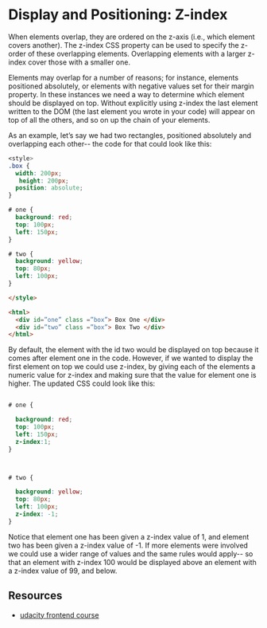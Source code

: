 # Display and Positioning: Z-index

When elements overlap, they are ordered on the z-axis
(i.e., which element covers another). The z-index CSS property can be used to
specify the z-order of these overlapping elements. Overlapping elements with a
larger z-index cover those with a smaller one.

Elements may overlap for a number of reasons; for instance, elements positioned
absolutely, or elements with negative values set for their margin property.
In these instances we need a way to determine which element should be displayed
on top. Without explicitly using z-index the last element written to the DOM
(the last element you wrote in your code) will appear on top of all the others,
and so on up the chain of your elements.

As an example, let’s say we had two rectangles, positioned absolutely and
overlapping each other-- the code for that could look like this:

```css
<style>
.box {
  width: 200px;
   height: 200px;
  position: absolute;
}
```

```css
# one {
  background: red;
  top: 100px;
  left: 150px;
}
```

```css
# two {
  background: yellow;
  top: 80px;
  left: 100px;
}
```

```html
</style>

<html>
  <div id=”one” class =”box”> Box One </div>
  <div id=”two” class =”box”> Box Two </div>
</html>
```

By default, the element with the id two would be displayed on top because it
comes after element one in the code. However, if we wanted to display the first
element on top we could use z-index, by giving each of the elements a numeric
value for z-index and making sure that the value for element one is higher.
The updated CSS could look like this:

```css

# one {

  background: red;
  top: 100px;
  left: 150px;
  z-index:1;
}
```

```css


# two {

  background: yellow;
  top: 80px;
  left: 100px;
  z-index: -1;
}
```

Notice that element one has been given a z-index value of 1, and element two
has been given a z-index value of -1. If more elements were involved we could
use a wider range of values and the same rules would apply-- so that an element
with z-index 100 would be displayed above an element with a z-index value of 99,
and below.

## Resources

- [udacity frontend course](https://www.udacity.com/course/front-end-web-developer-nanodegree--nd0011)
